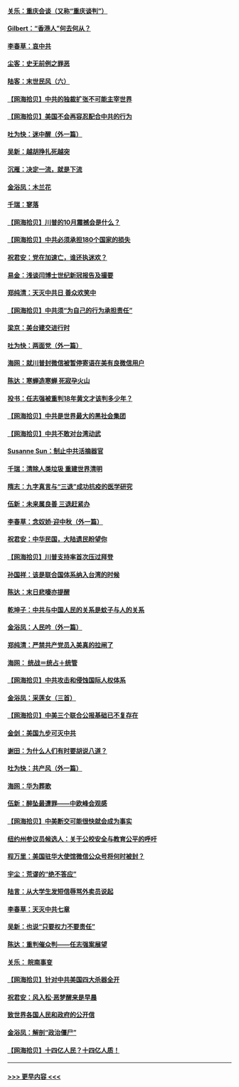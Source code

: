 #### [关乐：重庆会谈（又称“重庆谈判”）](../pages/nsc993/n12437525.md?t=09291302) 
#### [Gilbert：“香港人”何去何从？](../pages/nsc993/n12435894.md?t=09291302) 
#### [李春草：哀中共](../pages/nsc993/n12435874.md?t=09291302) 
#### [尘客：史无前例之罪恶](../pages/nsc993/n12435762.md?t=09291302) 
#### [陆客：末世民风（六）](../pages/nsc993/n12435354.md?t=09291302) 
#### [【网海拾贝】中共的独裁扩张不可能主宰世界](../pages/nsc993/n12435151.md?t=09291302) 
#### [【网海拾贝】美国不会再容忍配合中共的行为](../pages/nsc993/n12433808.md?t=09291302) 
#### [吐为快：迷中醒（外一篇）](../pages/nsc993/n12433585.md?t=09291302) 
#### [吴新：越胡挣扎死越突](../pages/nsc993/n12433562.md?t=09291302) 
#### [沉雁：决定一流，就是下流](../pages/nsc993/n12432128.md?t=09291302) 
#### [金浴凤：木兰花](../pages/nsc993/n12432124.md?t=09291302) 
#### [千瑞：寥落](../pages/nsc993/n12432071.md?t=09291302) 
#### [【网海拾贝】川普的10月震撼会是什么？](../pages/nsc993/n12431624.md?t=09291302) 
#### [【网海拾贝】中共必须承担180个国家的损失](../pages/nsc993/n12428893.md?t=09291302) 
#### [祝君安：党在加速亡，谁还执迷欢？](../pages/nsc993/n12428652.md?t=09291302) 
#### [易金：浅谈闫博士世纪新冠报告及撮要](../pages/nsc993/n12426822.md?t=09291302) 
#### [郑纯清：天灭中共日 善众欢笑中](../pages/nsc993/n12426784.md?t=09291302) 
#### [【网海拾贝】中共须“为自己的行为承担责任”](../pages/nsc993/n12426067.md?t=09291302) 
#### [梁京：美台建交进行时](../pages/nsc993/n12424066.md?t=09291302) 
#### [吐为快：两面党（外一篇）](../pages/nsc993/n12424043.md?t=09291302) 
#### [海网：就川普封微信被暂停寄语在美有良微信用户](../pages/nsc993/n12424021.md?t=09291302) 
#### [陈达：寒蝉造寒蝉 死寂孕火山](../pages/nsc993/n12423958.md?t=09291302) 
#### [投书：任志强被重判18年黄文才该判多少年？](../pages/nsc993/n12423672.md?t=09291302) 
#### [【网海拾贝】中共是世界最大的黑社会集团](../pages/nsc993/n12423543.md?t=09291302) 
#### [【网海拾贝】中共不敢对台湾动武](../pages/nsc993/n12421418.md?t=09291302) 
#### [Susanne Sun：制止中共活摘器官](../pages/nsc993/n12419654.md?t=09291302) 
#### [千瑞：清除人类垃圾 重建世界清明](../pages/nsc993/n12419414.md?t=09291302) 
#### [隋志：九字真言与“三退”成功抗疫的医学研究](../pages/nsc993/n12419248.md?t=09291302) 
#### [伍新：未来属良善 三退赶紧办](../pages/nsc993/n12418496.md?t=09291302) 
#### [李春草：念奴娇·迎中秋（外一篇）](../pages/nsc993/n12418465.md?t=09291302) 
#### [祝君安：中华民国，大陆遗民盼望你](../pages/nsc993/n12418089.md?t=09291302) 
#### [【网海拾贝】川普支持率首次压过拜登](../pages/nsc993/n12418050.md?t=09291302) 
#### [孙国祥：该是联合国体系纳入台湾的时候](../pages/nsc993/n12417369.md?t=09291302) 
#### [陈达：末日悲嚎亦提醒](../pages/nsc993/n12416736.md?t=09291302) 
#### [乾坤子：中共与中国人民的关系是蚊子与人的关系](../pages/nsc993/n12416632.md?t=09291302) 
#### [金浴凤：人民吟（外一篇）](../pages/nsc993/n12416567.md?t=09291302) 
#### [郑纯清：严禁共产党员入美真的拉闸了](../pages/nsc993/n12416550.md?t=09291302) 
#### [海网： 统战＝统占＋统管](../pages/nsc993/n12416404.md?t=09291302) 
#### [【网海拾贝】中共攻击和侵蚀国际人权体系](../pages/nsc993/n12416250.md?t=09291302) 
#### [金浴凤：采莲女（三首）](../pages/nsc993/n12415517.md?t=09291302) 
#### [【网海拾贝】中美三个联合公报基础已不复存在](../pages/nsc993/n12415054.md?t=09291302) 
#### [金剑：美国九步可灭中共](../pages/nsc993/n12413183.md?t=09291302) 
#### [谢田：为什么人们有时要胡说八道？](../pages/nsc993/n12411861.md?t=09291302) 
#### [吐为快：共产风（外一篇）](../pages/nsc993/n12411761.md?t=09291302) 
#### [海网：华为葬歌](../pages/nsc993/n12410381.md?t=09291302) 
#### [伍新：醉坠最遭罪——中欧峰会观感](../pages/nsc993/n12410364.md?t=09291302) 
#### [【网海拾贝】中美断交可能很快就会成为事实](../pages/nsc993/n12409495.md?t=09291302) 
#### [纽约州参议员候选人：关于公校安全与教育公平的呼吁](../pages/nsc993/n12409228.md?t=09291302) 
#### [程万里：美国驻华大使馆微信公众号将何时被封？](../pages/nsc993/n12407397.md?t=09291302) 
#### [宇尘：荒谬的“绝不答应”](../pages/nsc993/n12407360.md?t=09291302) 
#### [陆言：从大学生发短信辱骂外卖员说起](../pages/nsc993/n12407285.md?t=09291302) 
#### [李春草：天灭中共七章](../pages/nsc993/n12406988.md?t=09291302) 
#### [吴新：也说“只要权力不要责任”](../pages/nsc993/n12406966.md?t=09291302) 
#### [陈达：重判催众判——任志强案展望](../pages/nsc993/n12404540.md?t=09291302) 
#### [关乐： 皖南事变](../pages/nsc993/n12404288.md?t=09291302) 
#### [【网海拾贝】针对中共美国四大杀器全开](../pages/nsc993/n12404172.md?t=09291302) 
#### [祝君安：风入松‧恶梦醒来是早晨](../pages/nsc993/n12401953.md?t=09291302) 
#### [致世界各国人民和政府的公开信](../pages/nsc993/n12401824.md?t=09291302) 
#### [金浴凤：解剖“政治僵尸”](../pages/nsc993/n12401808.md?t=09291302) 
#### [【网海拾贝】十四亿人民？十四亿人质！](../pages/nsc993/n12401708.md?t=09291302) 

----
#### [ >>> 更早内容 <<< ](../indexes/nsc993-earlier.md)
